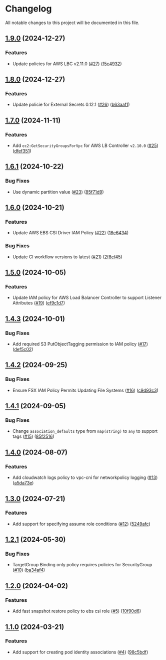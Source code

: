 # Changelog

All notable changes to this project will be documented in this file.

## [1.9.0](https://github.com/terraform-aws-modules/terraform-aws-eks-pod-identity/compare/v1.8.0...v1.9.0) (2024-12-27)


### Features

* Update policies for AWS LBC v2.11.0 ([#27](https://github.com/terraform-aws-modules/terraform-aws-eks-pod-identity/issues/27)) ([f5c4932](https://github.com/terraform-aws-modules/terraform-aws-eks-pod-identity/commit/f5c4932da8586d90ed57179aa1c9270394b0ac81))

## [1.8.0](https://github.com/terraform-aws-modules/terraform-aws-eks-pod-identity/compare/v1.7.0...v1.8.0) (2024-12-27)


### Features

* Update policie for External Secrets 0.12.1 ([#26](https://github.com/terraform-aws-modules/terraform-aws-eks-pod-identity/issues/26)) ([b63aaf1](https://github.com/terraform-aws-modules/terraform-aws-eks-pod-identity/commit/b63aaf1edeee9e1e2eaff7d3a9503971c09fc47e))

## [1.7.0](https://github.com/terraform-aws-modules/terraform-aws-eks-pod-identity/compare/v1.6.1...v1.7.0) (2024-11-11)


### Features

* Add `ec2:GetSecurityGroupsForVpc` for AWS LB Controller `v2.10.0` ([#25](https://github.com/terraform-aws-modules/terraform-aws-eks-pod-identity/issues/25)) ([dfef351](https://github.com/terraform-aws-modules/terraform-aws-eks-pod-identity/commit/dfef351722163fc20212291db5025dc62a2d2ec0))

## [1.6.1](https://github.com/terraform-aws-modules/terraform-aws-eks-pod-identity/compare/v1.6.0...v1.6.1) (2024-10-22)


### Bug Fixes

* Use dynamic partition value ([#23](https://github.com/terraform-aws-modules/terraform-aws-eks-pod-identity/issues/23)) ([85f71d9](https://github.com/terraform-aws-modules/terraform-aws-eks-pod-identity/commit/85f71d9c3a1d590407c0c358a012818e8efee66f))

## [1.6.0](https://github.com/terraform-aws-modules/terraform-aws-eks-pod-identity/compare/v1.5.0...v1.6.0) (2024-10-21)


### Features

* Update AWS EBS CSI Driver IAM Policy ([#22](https://github.com/terraform-aws-modules/terraform-aws-eks-pod-identity/issues/22)) ([18e6434](https://github.com/terraform-aws-modules/terraform-aws-eks-pod-identity/commit/18e64340b3eb298e76676c6bdeff8292bd5ef510))


### Bug Fixes

* Update CI workflow versions to latest ([#21](https://github.com/terraform-aws-modules/terraform-aws-eks-pod-identity/issues/21)) ([2f8cf45](https://github.com/terraform-aws-modules/terraform-aws-eks-pod-identity/commit/2f8cf453b1d9e2ed9b7ad04a79cf5b409cda9cd3))

## [1.5.0](https://github.com/terraform-aws-modules/terraform-aws-eks-pod-identity/compare/v1.4.3...v1.5.0) (2024-10-05)


### Features

* Update IAM policy for AWS Load Balancer Controller to support Listener Attributes ([#19](https://github.com/terraform-aws-modules/terraform-aws-eks-pod-identity/issues/19)) ([ef9c1d7](https://github.com/terraform-aws-modules/terraform-aws-eks-pod-identity/commit/ef9c1d76f49484a3c71cbd66ccd25b68078dc278))

## [1.4.3](https://github.com/terraform-aws-modules/terraform-aws-eks-pod-identity/compare/v1.4.2...v1.4.3) (2024-10-01)


### Bug Fixes

* Add required S3 PutObjectTagging permission to IAM policy ([#17](https://github.com/terraform-aws-modules/terraform-aws-eks-pod-identity/issues/17)) ([def5c02](https://github.com/terraform-aws-modules/terraform-aws-eks-pod-identity/commit/def5c02bf0c662d8a52cd4da1c671b3060231296))

## [1.4.2](https://github.com/terraform-aws-modules/terraform-aws-eks-pod-identity/compare/v1.4.1...v1.4.2) (2024-09-25)


### Bug Fixes

* Ensure FSX IAM Policy Permits Updating File Systems ([#16](https://github.com/terraform-aws-modules/terraform-aws-eks-pod-identity/issues/16)) ([c9d93c3](https://github.com/terraform-aws-modules/terraform-aws-eks-pod-identity/commit/c9d93c3ad016697d8b97e3d9c46f17e7b3e57b84))

## [1.4.1](https://github.com/terraform-aws-modules/terraform-aws-eks-pod-identity/compare/v1.4.0...v1.4.1) (2024-09-05)


### Bug Fixes

* Change `association_defaults` type from `map(string)` to `any` to support tags ([#15](https://github.com/terraform-aws-modules/terraform-aws-eks-pod-identity/issues/15)) ([85f2516](https://github.com/terraform-aws-modules/terraform-aws-eks-pod-identity/commit/85f25165c7a115738d053ff93fa24b3d3701fb4b))

## [1.4.0](https://github.com/terraform-aws-modules/terraform-aws-eks-pod-identity/compare/v1.3.0...v1.4.0) (2024-08-07)


### Features

* Add cloudwatch logs policy to vpc-cni for networkpolicy logging ([#13](https://github.com/terraform-aws-modules/terraform-aws-eks-pod-identity/issues/13)) ([a5da73e](https://github.com/terraform-aws-modules/terraform-aws-eks-pod-identity/commit/a5da73e26a8d4ca46f76ea5e4e0c57479a451837))

## [1.3.0](https://github.com/terraform-aws-modules/terraform-aws-eks-pod-identity/compare/v1.2.1...v1.3.0) (2024-07-21)


### Features

* Add support for specifying assume role conditions ([#12](https://github.com/terraform-aws-modules/terraform-aws-eks-pod-identity/issues/12)) ([5249afc](https://github.com/terraform-aws-modules/terraform-aws-eks-pod-identity/commit/5249afcf2c5c8f7347c48d4bc8caab193dcf5e20))

## [1.2.1](https://github.com/terraform-aws-modules/terraform-aws-eks-pod-identity/compare/v1.2.0...v1.2.1) (2024-05-30)


### Bug Fixes

* TargetGroup Binding only policy requires policies for SecurityGroup ([#10](https://github.com/terraform-aws-modules/terraform-aws-eks-pod-identity/issues/10)) ([ba34af4](https://github.com/terraform-aws-modules/terraform-aws-eks-pod-identity/commit/ba34af404af6dd45a387dc8689e07183667afc58))

## [1.2.0](https://github.com/terraform-aws-modules/terraform-aws-eks-pod-identity/compare/v1.1.0...v1.2.0) (2024-04-02)


### Features

* Add fast snapshot restore policy to ebs csi role ([#5](https://github.com/terraform-aws-modules/terraform-aws-eks-pod-identity/issues/5)) ([10f90d6](https://github.com/terraform-aws-modules/terraform-aws-eks-pod-identity/commit/10f90d6d92e23b66520a92d9f80870d008825fdd))

## [1.1.0](https://github.com/terraform-aws-modules/terraform-aws-eks-pod-identity/compare/v1.0.0...v1.1.0) (2024-03-21)


### Features

* Add support for creating pod identity associations ([#4](https://github.com/terraform-aws-modules/terraform-aws-eks-pod-identity/issues/4)) ([98c5bdf](https://github.com/terraform-aws-modules/terraform-aws-eks-pod-identity/commit/98c5bdf103094e907315c980981841efae26ae2b))
